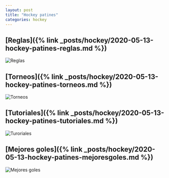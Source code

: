 ```yaml
---
layout: post
title: "Hockey patines"
categories: hockey
---
```


## [Reglas]({% link _posts/hockey/2020-05-13-hockey-patines-reglas.md %})

![Reglas](../images/hockey_patines_reglas_pestana.jpg)

## [Torneos]({% link _posts/hockey/2020-05-13-hockey-patines-torneos.md %})

![Torneos](../images/hockey_patines_torneos_pestana.jpg)

## [Tutoriales]({% link _posts/hockey/2020-05-13-hockey-patines-tutoriales.md %})

![Turoriales](../images/tutorial_pestana.png)

## [Mejores goles]({% link _posts/hockey/2020-05-13-hockey-patines-mejoresgoles.md %})

![Mejores goles](../images/hockey_patines_mejoresgoles_pestana.jpg)

